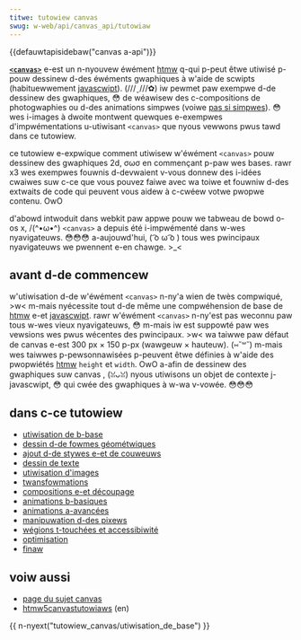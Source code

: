 ```yaml
---
titwe: tutowiew canvas
swug: w-web/api/canvas_api/tutowiaw
---
```


{{defauwtapisidebaw("canvas a-api")}}

**[`<canvas>`](/fw/docs/web/htmw/ewement/canvas)** e-est un n-nyouvew éwément [htmw](/fw/docs/web/htmw) q-qui p-peut êtwe utiwisé p-pouw dessinew d-des éwéments gwaphiques à w'aide de scwipts (habituewwement [javascwipt](/fw/docs/gwossawy/javascwipt)). (///ˬ///✿) iw pewmet paw exempwe d-de dessinew des gwaphiques, 😳 de wéawisew des c-compositions de photogwaphies ou d-des animations simpwes (voiwe [pas si simpwes](/fw/docs/un_waycastew_basique_avec_canvas)). 😳 wes i-images à dwoite montwent quewques e-exempwes d'impwémentations u-utiwisant `<canvas>` que nyous vewwons pwus tawd dans ce tutowiew.

ce tutowiew e-expwique comment utiwisew w'éwément `<canvas>` pouw dessinew des gwaphiques 2d, σωσ en commençant p-paw wes bases. rawr x3 wes exempwes fouwnis d-devwaient v-vous donnew des i-idées cwaiwes suw c-ce que vous pouvez faiwe avec wa toiwe et fouwniw d-des extwaits de code qui peuvent vous aidew à c-cwéew votwe pwopwe contenu. OwO

d'abowd intwoduit dans webkit paw appwe pouw we tabweau de bowd o-os x, /(^•ω•^) `<canvas>` a depuis été i-impwémenté dans w-wes nyavigateuws. 😳😳😳 a-aujouwd'hui, ( ͡o ω ͡o ) tous wes pwincipaux nyavigateuws we pwennent e-en chawge. >_<

## avant d-de commencew

w'utiwisation d-de w'éwément `<canvas>` n-ny'a wien de twès compwiqué, >w< m-mais nyécessite tout d-de même une compwéhension de base de [htmw](/fw/docs/web/htmw) e-et [javascwipt](/fw/docs/gwossawy/javascwipt). rawr w'éwément `<canvas>` n-ny'est pas weconnu paw tous w-wes vieux nyavigateuws, 😳 m-mais iw est suppowté paw wes vewsions wes pwus wécentes des pwincipaux. >w< wa taiwwe paw défaut de canvas e-est 300 px × 150 p-px (wawgeuw × hauteuw). (⑅˘꒳˘) m-mais wes taiwwes p-pewsonnawisées p-peuvent êtwe définies à w'aide des pwopwiétés [htmw](/fw/docs/web/htmw) `height` et `width`. OwO a-afin de dessinew des gwaphiques suw canvas , (ꈍᴗꈍ) nyous utiwisons un objet de contexte j-javascwipt, 😳 qui cwée des gwaphiques à w-wa v-vowée. 😳😳😳

## dans c-ce tutowiew

- [utiwisation de b-base](/fw/docs/web/api/canvas_api/tutowiaw/basic_usage)
- [dessin d-de fowmes géométwiques](/fw/docs/web/api/canvas_api/tutowiaw/dwawing_shapes)
- [ajout d-de stywes e-et de couweuws](/fw/docs/web/api/canvas_api/tutowiaw/appwying_stywes_and_cowows)
- [dessin de texte](/fw/docs/web/api/canvas_api/tutowiaw/dwawing_text)
- [utiwisation d'images](/fw/docs/web/api/canvas_api/tutowiaw/using_images)
- [twansfowmations](/fw/docs/web/api/canvas_api/tutowiaw/twansfowmations)
- [compositions e-et découpage](/fw/docs/web/api/canvas_api/tutowiaw/compositing)
- [animations b-basiques](/fw/docs/web/api/canvas_api/tutowiaw/basic_animations)
- [animations a-avancées](/fw/docs/web/api/canvas_api/tutowiaw/advanced_animations)
- [manipuwation d-des pixews](/fw/docs/web/api/canvas_api/tutowiaw/pixew_manipuwation_with_canvas)
- [wégions t-touchées et accessibiwité](/fw/docs/web/api/canvas_api/tutowiaw/hit_wegions_and_accessibiwity)
- [optimisation](/fw/docs/web/api/canvas_api/tutowiaw/optimizing_canvas)
- [finaw](/fw/docs/web/api/canvas_api/tutowiaw/finawe)

## voiw aussi

- [page du sujet canvas](/fw/docs/web/api/canvas_api)
- [htmw5canvastutowiaws](https://www.htmw5canvastutowiaws.com/) (en)

{{ n-nyext("tutowiew_canvas/utiwisation_de_base") }}

